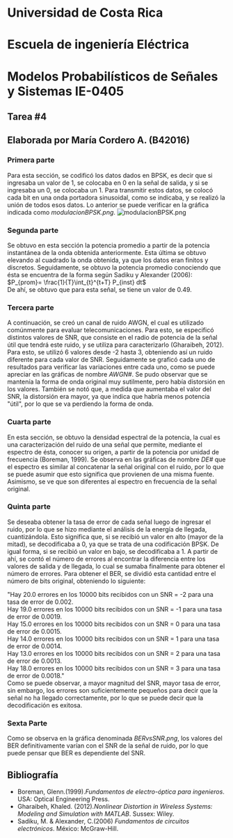 # Universidad de Costa Rica
# Escuela de ingeniería Eléctrica 
# Modelos Probabilísticos de Señales y Sistemas IE-0405
##  Tarea #4 
## Elaborada por María Cordero A. (B42016)

### Primera parte
Para esta sección, se codificó los datos dados en BPSK, es decir que si ingresaba un valor de 1, se colocaba en 0 en la señal de salida, y si se ingresaba un 0, se colocaba un 1. Para transmitir estos datos, se colocó cada bit en una onda portadora sinusoidal, como se indicaba, y se realizó la unión de todos esos datos. Lo anterior se puede verificar en la gráfica indicada como _modulacionBPSK.png_.
![modulacionBPSK.png](attachment:modulacionBPSK.png)

### Segunda parte
Se obtuvo en esta sección la potencia promedio a partir de la potencia instantánea de la onda obtenida anteriormente. Esta última se obtuvo elevando al cuadrado la onda obtenida, ya que los datos eran finitos y discretos. Seguidamente, se obtuvo la potencia promedio conociendo que ésta se encuentra de la forma según Sadiku y Alexander (2006):<br>
                $P_{prom}= \frac{1}{T}\int_{t}^{t+T} P_{inst} dt$ <br>
De ahí, se obtuvo que para esta señal, se tiene un valor de 0.49.

### Tercera parte
A continuación, se creó un canal de ruido AWGN, el cual es utilizado comúnmente para evaluar telecomunicaciones. Para esto, se especificó distintos valores de SNR, que consiste en el radio de potencia de la señal útil que tendrá este ruido, y se utiliza para caracterizarlo (Gharaibeh, 2012). Para esto, se utilizó 6 valores desde -2 hasta 3, obteniendo así un ruido diferente para cada valor de SNR. Seguidamente se graficó cada uno de resultados para verificar las variaciones entre cada uno, como se puede apreciar en las gráficas de nombre _AWGN#_. Se pudo observar que se mantenía la forma de onda original muy sutilmente, pero había distorsión en los valores. También se notó que, a medida que aumentaba el valor del SNR, la distorsión era mayor, ya que indica que habría menos potencia "útil", por lo que se va perdiendo la forma de onda.

### Cuarta parte
En esta sección, se obtuvo la densidad espectral de la potencia, la cual es una caracterización del ruido de una señal que permite, mediante el espectro de ésta, conocer su origen, a partir de la potencia por unidad de frecuencia (Boreman, 1999). Se observa en las gráficas de nombre _DE#_ que el espectro es similar al concatenar la señal original con el ruido, por lo que se puede asumir que esto significa que provienen de una misma fuente. Asimismo, se ve que son diferentes al espectro en frecuencia de la señal original. 

### Quinta parte
Se deseaba obtener la tasa de error de cada señal luego de ingresar el ruido, por lo que se hizo mediante el análisis de la energía de llegada, cuantizándola. Esto significa que, si se recibió un valor en alto (mayor de la mitad), se decodificaba a 0, ya que se trata de una codificación BPSK. De igual forma, si se recibió un valor en bajo, se decodificaba a 1. A partir de ahí, se contó el número de errores al encontrar la diferencia entre los valores de salida y de llegada, lo cual se sumaba finalmente para obtener el número de errores. Para obtener el BER, se dividió esta cantidad entre el número de bits original, obteniendo lo siguiente:<br>

"Hay 20.0 errores en los 10000 bits recibidos con un SNR = -2 para una tasa de error de 0.002. <br>
Hay 19.0 errores en los 10000 bits recibidos con un SNR = -1 para una tasa de error de 0.0019.<br>
Hay 15.0 errores en los 10000 bits recibidos con un SNR = 0 para una tasa de error de 0.0015.<br>
Hay 14.0 errores en los 10000 bits recibidos con un SNR = 1 para una tasa de error de 0.0014.<br>
Hay 13.0 errores en los 10000 bits recibidos con un SNR = 2 para una tasa de error de 0.0013.<br>
Hay 18.0 errores en los 10000 bits recibidos con un SNR = 3 para una tasa de error de 0.0018."<br>
Como se puede observar, a mayor magnitud del SNR, mayor tasa de error, sin embargo, los errores son suficientemente pequeños para decir que la señal no ha llegado correctamente, por lo que se puede decir que la decodificación es exitosa.

### Sexta Parte
Como se observa en la gráfica denominada _BERvsSNR.png_, los valores del BER definitivamente varían con el SNR de la señal de ruido, por lo que puede pensar que BER es dependiente del SNR.

## Bibliografía
- Boreman, Glenn.(1999)._Fundamentos de electro-óptica para ingenieros_. USA: Optical Engineering Press.
- Gharaibeh, Khaled. (2012)._Nonlinear Distortion in Wireless Systems: Modeling and Simulation with MATLAB_. Sussex: Wiley.
- Sadiku, M. & Alexander, C.(2006) _Fundamentos de circuitos electrónicos_. México: McGraw-Hill.
